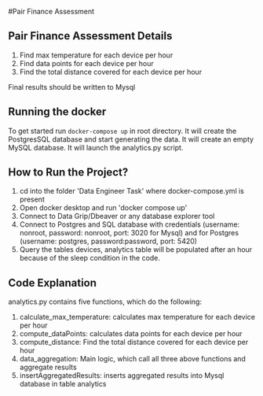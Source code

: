 #Pair Finance Assessment

## Pair Finance Assessment Details
1. Find max temperature for each device per hour
2. Find data points for each device per hour
3. Find the total distance covered for each device per hour

Final results should be written to Mysql

## Running the docker

To get started run ``` docker-compose up ``` in root directory.
It will create the PostgresSQL database and start generating the data.
It will create an empty MySQL database.
It will launch the analytics.py script. 

## How to Run the Project?
1. cd into the folder 'Data Engineer Task' where docker-compose.yml is present
2. Open docker desktop and run 'docker compose up'
3. Connect to Data Grip/Dbeaver or any database explorer tool
4. Connect to Postgres and SQL database with credentials (username: nonroot, password: nonroot, port: 3020 for Mysql) and for Postgres (username: postgres, password:password, port: 5420)
5. Query the tables devices, analytics table will be populated after an hour because of the sleep condition in the code.

## Code Explanation
analytics.py contains five functions, which do the following:
1. calculate_max_temperature: calculates max temperature for each device per hour
2. compute_dataPoints: calculates data points for each device per hour
3. compute_distance: Find the total distance covered for each device per hour
4. data_aggregation: Main logic, which call all three above functions and aggregate results
5. insertAggregatedResults: inserts aggregated results into Mysql database in table analytics

